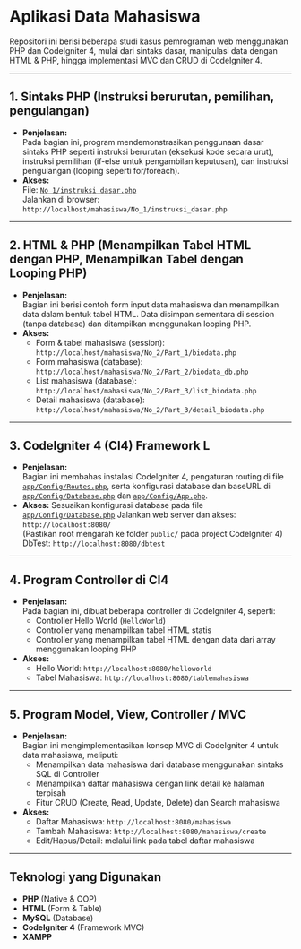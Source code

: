 # Aplikasi Data Mahasiswa

Repositori ini berisi beberapa studi kasus pemrograman web menggunakan PHP dan CodeIgniter 4, mulai dari sintaks dasar, manipulasi data dengan HTML & PHP, hingga implementasi MVC dan CRUD di CodeIgniter 4.

---

## 1. Sintaks PHP (Instruksi berurutan, pemilihan, pengulangan)

- **Penjelasan:**  
  Pada bagian ini, program mendemonstrasikan penggunaan dasar sintaks PHP seperti instruksi berurutan (eksekusi kode secara urut), instruksi pemilihan (if-else untuk pengambilan keputusan), dan instruksi pengulangan (looping seperti for/foreach).
- **Akses:**  
  File: [`No_1/instruksi_dasar.php`](No_1/instruksi_dasar.php)  
  Jalankan di browser: `http://localhost/mahasiswa/No_1/instruksi_dasar.php`

---

## 2. HTML & PHP (Menampilkan Tabel HTML dengan PHP, Menampilkan Tabel dengan Looping PHP)

- **Penjelasan:**  
  Bagian ini berisi contoh form input data mahasiswa dan menampilkan data dalam bentuk tabel HTML. Data disimpan sementara di session (tanpa database) dan ditampilkan menggunakan looping PHP.
- **Akses:**  
  - Form & tabel mahasiswa (session): `http://localhost/mahasiswa/No_2/Part_1/biodata.php`
  - Form mahasiswa (database): `http://localhost/mahasiswa/No_2/Part_2/biodata_db.php`
  - List mahasiswa (database): `http://localhost/mahasiswa/No_2/Part_3/list_biodata.php`
  - Detail mahasiswa (database): `http://localhost/mahasiswa/No_2/Part_3/detail_biodata.php`

---

## 3. CodeIgniter 4 (CI4) Framework L

- **Penjelasan:**  
  Bagian ini membahas instalasi CodeIgniter 4, pengaturan routing di file [`app/Config/Routes.php`](No_3-5/app/Config/Routes.php), serta konfigurasi database dan baseURL di [`app/Config/Database.php`](No_3-5/app/Config/Database.php) dan [`app/Config/App.php`](No_3-5/app/Config/App.php).
- **Akses:**
  Sesuaikan konfigurasi database pada file [`app/Config/Database.php`](No_3-5/app/Config/Database.php)
  Jalankan web server dan akses: `http://localhost:8080/`  
  (Pastikan root mengarah ke folder `public/` pada project CodeIgniter 4)
  DbTest: `http://localhost:8080/dbtest`

---

## 4. Program Controller di CI4

- **Penjelasan:**  
  Pada bagian ini, dibuat beberapa controller di CodeIgniter 4, seperti:
  - Controller Hello World (`HelloWorld`)
  - Controller yang menampilkan tabel HTML statis
  - Controller yang menampilkan tabel HTML dengan data dari array menggunakan looping PHP
- **Akses:**  
  - Hello World: `http://localhost:8080/helloworld`
  - Tabel Mahasiswa: `http://localhost:8080/tablemahasiswa`

---

## 5. Program Model, View, Controller / MVC

- **Penjelasan:**  
  Bagian ini mengimplementasikan konsep MVC di CodeIgniter 4 untuk data mahasiswa, meliputi:
  - Menampilkan data mahasiswa dari database menggunakan sintaks SQL di Controller
  - Menampilkan daftar mahasiswa dengan link detail ke halaman terpisah
  - Fitur CRUD (Create, Read, Update, Delete) dan Search mahasiswa
- **Akses:**  
  - Daftar Mahasiswa: `http://localhost:8080/mahasiswa`
  - Tambah Mahasiswa: `http://localhost:8080/mahasiswa/create`
  - Edit/Hapus/Detail: melalui link pada tabel daftar mahasiswa

---

## Teknologi yang Digunakan

- **PHP** (Native & OOP)
- **HTML** (Form & Table)
- **MySQL** (Database)
- **CodeIgniter 4** (Framework MVC)
- **XAMPP**

